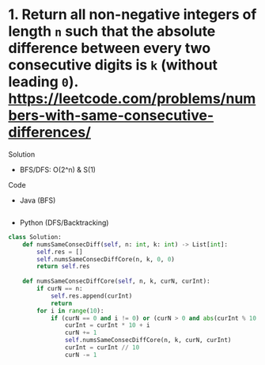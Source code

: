 # 1. Return all non-negative integers of length `n` such that the absolute difference between every two consecutive digits is `k` (without leading `0`). https://leetcode.com/problems/numbers-with-same-consecutive-differences/

Solution

- BFS/DFS: O(2^n) & S(1)

Code

- Java (BFS)

```java

```

- Python (DFS/Backtracking)

```python
class Solution:
    def numsSameConsecDiff(self, n: int, k: int) -> List[int]:
        self.res = []
        self.numsSameConsecDiffCore(n, k, 0, 0)
        return self.res
        
    def numsSameConsecDiffCore(self, n, k, curN, curInt):
        if curN == n:
            self.res.append(curInt)
            return
        for i in range(10):
            if (curN == 0 and i != 0) or (curN > 0 and abs(curInt % 10 - i) == k):
                curInt = curInt * 10 + i
                curN += 1
                self.numsSameConsecDiffCore(n, k, curN, curInt)
                curInt = curInt // 10
                curN -= 1
```